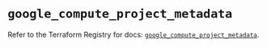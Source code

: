 # `google_compute_project_metadata`

Refer to the Terraform Registry for docs: [`google_compute_project_metadata`](https://registry.terraform.io/providers/hashicorp/google/6.32.0/docs/resources/compute_project_metadata).
